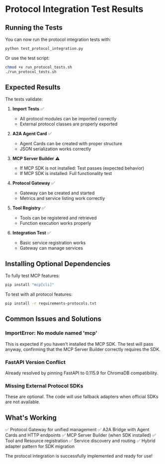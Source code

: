# Protocol Integration Test Results

## Running the Tests

You can now run the protocol integration tests with:

```bash
python test_protocol_integration.py
```

Or use the test script:
```bash
chmod +x run_protocol_tests.sh
./run_protocol_tests.sh
```

## Expected Results

The tests validate:

1. **Import Tests** ✅
   - All protocol modules can be imported correctly
   - External protocol classes are properly exported

2. **A2A Agent Card** ✅
   - Agent Cards can be created with proper structure
   - JSON serialization works correctly

3. **MCP Server Builder** ⚠️
   - If MCP SDK is not installed: Test passes (expected behavior)
   - If MCP SDK is installed: Full functionality test

4. **Protocol Gateway** ✅
   - Gateway can be created and started
   - Metrics and service listing work correctly

5. **Tool Registry** ✅
   - Tools can be registered and retrieved
   - Function execution works properly

6. **Integration Test** ✅
   - Basic service registration works
   - Gateway can manage services

## Installing Optional Dependencies

To fully test MCP features:
```bash
pip install "mcp[cli]"
```

To test with all protocol features:
```bash
pip install -r requirements-protocols.txt
```

## Common Issues and Solutions

### ImportError: No module named 'mcp'
This is expected if you haven't installed the MCP SDK. The test will pass anyway, confirming that the MCP Server Builder correctly requires the SDK.

### FastAPI Version Conflict
Already resolved by pinning FastAPI to 0.115.9 for ChromaDB compatibility.

### Missing External Protocol SDKs
These are optional. The code will use fallback adapters when official SDKs are not available.

## What's Working

✅ Protocol Gateway for unified management
✅ A2A Bridge with Agent Cards and HTTP endpoints
✅ MCP Server Builder (when SDK installed)
✅ Tool and Resource registration
✅ Service discovery and routing
✅ Hybrid adapter pattern for SDK migration

The protocol integration is successfully implemented and ready for use!
